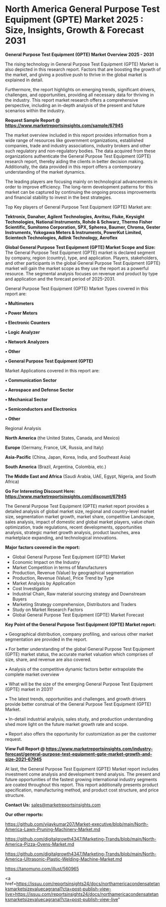 # North America General Purpose Test Equipment (GPTE) Market 2025 : Size, Insights, Growth & Forecast 2031

<Strong> General Purpose Test Equipment (GPTE) Market Overview 2025 - 2031</strong>

The rising technology in General Purpose Test Equipment (GPTE) Market is also depicted in this research report. Factors that are boosting the growth of the market, and giving a positive push to thrive in the global market is explained in detail.

Furthermore, the report highlights on emerging trends, significant drivers, challenges, and opportunities, providing all necessary data for thriving in the industry. This report market research offers a comprehensive perspective, including an in-depth analysis of the present and future scenarios within the industry.

<strong>Request Sample Report @ <a href=https://www.marketreportsinsights.com/sample/67945>https://www.marketreportsinsights.com/sample/67945</a></strong>

The market overview included in this report provides information from a wide range of resources like government organizations, established companies, trade and industry associations, industry brokers and other such regulatory and non-regulatory bodies. The data acquired from these organizations authenticate the General Purpose Test Equipment (GPTE) research report, thereby aiding the clients in better decision making. Additionally, the data provided in this report offers a contemporary understanding of the market dynamics.

The leading players are focusing mainly on technological advancements in order to improve efficiency. The long-term development patterns for this market can be captured by continuing the ongoing process improvements and financial stability to invest in the best strategies.

Top Key players of General Purpose Test Equipment (GPTE) Market are:

<strong>Tektronix, Danaher, Agilent Technologies, Anritsu, Fluke, Keysight Technologies, National Instruments, Rohde & Schwarz, Thermo Fisher Scientific, Sumitomo Corporation, SPX, Spherea, Baumer, Chroma, Gester Instruments, Yokogawa Meters & Instruments, PowerKut Limited, Scientech Technologies, Adlink Technology, Aeroflex</strong>

<strong><b>Global General Purpose Test Equipment (GPTE) Market Scope and Size:</b></strong>
The General Purpose Test Equipment (GPTE) market is declared segment by company, region (country), type, and application. Players, stakeholders, and other participants in the global General Purpose Test Equipment (GPTE) market will gain the market scope as they use the report as a powerful resource. The segmental analysis focuses on revenue and product by type and application and the forecast period of 2025-2031.

General Purpose Test Equipment (GPTE) Market Types covered in this report are:

<strong>• Multimeters

• Power Meters

• Electronic Counters

• Logic Analyzer

• Network Analyzers

• Other

• General Purpose Test Equipment (GPTE)</strong>

Market Applications covered in this report are:

<strong>• Communication Sector

• Aerospace and Defense Sector

• Mechanical Sector

• Semiconductors and Electronics

• Other</strong> 

Regional Analysis

<strong>North America</strong> (the United States, Canada, and Mexico)

<strong>Europe</strong> (Germany, France, UK, Russia, and Italy)

<strong>Asia-Pacific</strong> (China, Japan, Korea, India, and Southeast Asia)

<strong>South America</strong> (Brazil, Argentina, Colombia, etc.)

<strong>The Middle East and Africa</strong> (Saudi Arabia, UAE, Egypt, Nigeria, and South Africa)

<strong>Go For Interesting Discount Here: <a href=https://www.marketreportsinsights.com/discount/67945>https://www.marketreportsinsights.com/discount/67945</a></strong>

The General Purpose Test Equipment (GPTE) market report provides a detailed analysis of global market size, regional and country-level market size, segmentation market growth, market share, competitive Landscape, sales analysis, impact of domestic and global market players, value chain optimization, trade regulations, recent developments, opportunities analysis, strategic market growth analysis, product launches, area marketplace expanding, and technological innovations.

<strong><b>Major factors covered in the report:</b></strong>
<ul>
  <li>Global General Purpose Test Equipment (GPTE) Market </li>
  <li>Economic Impact on the Industry</li>
  <li>Market Competition in terms of Manufacturers</li>
  <li>Production, Revenue (Value) by geographical segmentation</li>
  <li>Production, Revenue (Value), Price Trend by Type</li>
  <li>Market Analysis by Application</li>
  <li>Cost Investigation</li>
  <li>Industrial Chain, Raw material sourcing strategy and Downstream Buyers</li>
  <li>Marketing Strategy comprehension, Distributors and Traders</li>
  <li>Study on Market Research Factors</li>
  <li>Global General Purpose Test Equipment (GPTE) Market Forecast</li>
</ul>

<strong><b>Key Point of the General Purpose Test Equipment (GPTE) Market report:</b></strong>

• Geographical distribution, company profiling, and various other market segmentation are provided in the report.

• For better understanding of the global General Purpose Test Equipment (GPTE) market status, the accurate market valuation which comprises of size, share, and revenue are also covered.

• Analysis of the competitive dynamic factors better extrapolate the complete market overview

• What will be the size of the emerging General Purpose Test Equipment (GPTE) market in 2031?

• The latest trends, opportunities and challenges, and growth drivers provide better construal of the General Purpose Test Equipment (GPTE) Market.

• In-detail industrial analysis, sales study, and production understanding shed more light on the future market growth rate and scope.

• Report also offers the opportunity for customization as per the customer request.

<strong><b>View Full Report @ <a href=https://www.marketreportsinsights.com/industry-forecast/general-purpose-test-equipment-gpte-market-growth-and-size-2021-67945>https://www.marketreportsinsights.com/industry-forecast/general-purpose-test-equipment-gpte-market-growth-and-size-2021-67945</a></b></strong>


At last, the General Purpose Test Equipment (GPTE) Market report includes investment come analysis and development trend analysis. The present and future opportunities of the fastest growing international industry segments are coated throughout this report. This report additionally presents product specification, manufacturing method, and product cost structure, and price structure.

<strong>Contact Us:</strong>
sales@marketreportsinsights.com

<strong>Our other reports:</strong>

<a href=https://github.com/vijaykumar207/Market-executive/blob/main/North-America-Lawn-Pruning-Machinery-Market.md>https://github.com/vijaykumar207/Market-executive/blob/main/North-America-Lawn-Pruning-Machinery-Market.md</a>

<a href=https://github.com/digitalgrowth4347/Marketing-Trands/blob/main/North-America-Pizza-Ovens-Market.md>https://github.com/digitalgrowth4347/Marketing-Trands/blob/main/North-America-Pizza-Ovens-Market.md</a>

<a href=https://github.com/digitalgrowth4347/Marketing-Trands/blob/main/North-America-Ultrasonic-Plastic-Welding-Machine-Market.md>https://github.com/digitalgrowth4347/Marketing-Trands/blob/main/North-America-Ultrasonic-Plastic-Welding-Machine-Market.md</a>

<a href=https://tanomuno.com/illust/560965>https://tanomuno.com/illust/560965</a>

<a href=https://issuu.com/reportsinsights24/docs/northamericacondensatetanksmarketsizevaluecagranal?cta=post-publish-view-live>https://issuu.com/reportsinsights24/docs/northamericacondensatetanksmarketsizevaluecagranal?cta=post-publish-view-live</a>"
